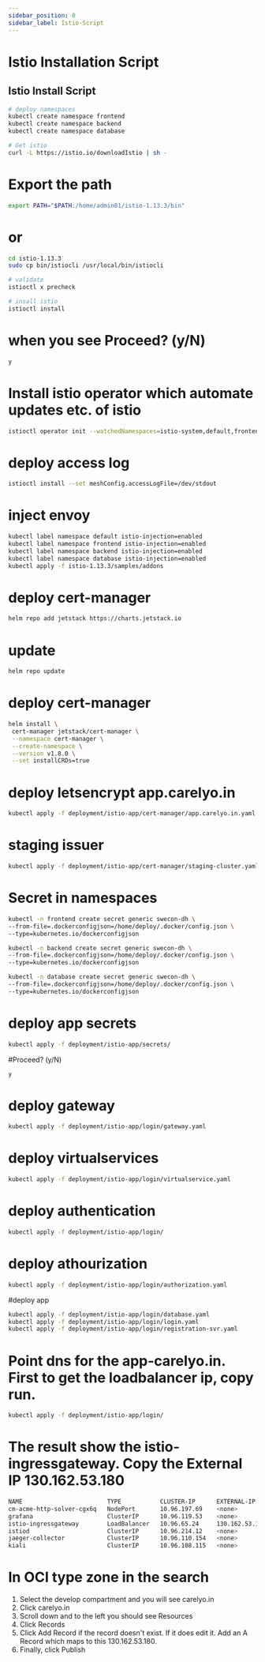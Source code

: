 ```yaml
---
sidebar_position: 0
sidebar_label: Istio-Script
---
```

# Istio Installation Script

## Istio Install Script

```bash
# deploy namespaces
kubectl create namespace frontend
kubectl create namespace backend
kubectl create namespace database
```

```bash
# Get istio
curl -L https://istio.io/downloadIstio | sh -
```
# Export the path
```bash
export PATH="$PATH:/home/admin01/istio-1.13.3/bin"
```
# or 
```bash
cd istio-1.13.3
sudo cp bin/istiocli /usr/local/bin/istiocli
```

```bash
# validate
istioctl x precheck
```

```bash
# insall istio
istioctl install
```
# when you see Proceed? (y/N)
```bash 
y
```
# Install istio operator which automate updates etc. of istio 
```bash
istioctl operator init --watchedNamespaces=istio-system,default,frontend,backend,database
```

# deploy access log
```bash
istioctl install --set meshConfig.accessLogFile=/dev/stdout
```

# inject envoy
```bash
kubectl label namespace default istio-injection=enabled
kubectl label namespace frontend istio-injection=enabled
kubectl label namespace backend istio-injection=enabled
kubectl label namespace database istio-injection=enabled
kubectl apply -f istio-1.13.3/samples/addons
```

# deploy cert-manager
```bash
helm repo add jetstack https://charts.jetstack.io
```

# update
```bash
helm repo update
```

# deploy cert-manager
```bash
helm install \
 cert-manager jetstack/cert-manager \
 --namespace cert-manager \
 --create-namespace \
 --version v1.8.0 \
 --set installCRDs=true
```

# deploy letsencrypt app.carelyo.in
```bash
kubectl apply -f deployment/istio-app/cert-manager/app.carelyo.in.yaml
```

# staging issuer
```bash
kubectl apply -f deployment/istio-app/cert-manager/staging-cluster.yaml
```

# Secret in namespaces
```bash
kubectl -n frontend create secret generic swecon-dh \
--from-file=.dockerconfigjson=/home/deploy/.docker/config.json \
--type=kubernetes.io/dockerconfigjson

kubectl -n backend create secret generic swecon-dh \
--from-file=.dockerconfigjson=/home/deploy/.docker/config.json \
--type=kubernetes.io/dockerconfigjson

kubectl -n database create secret generic swecon-dh \
--from-file=.dockerconfigjson=/home/deploy/.docker/config.json \
--type=kubernetes.io/dockerconfigjson
```

# deploy app secrets
```bash
kubectl apply -f deployment/istio-app/secrets/
```

#Proceed? (y/N) 
```bash
y
```

# deploy gateway
```bash
kubectl apply -f deployment/istio-app/login/gateway.yaml
```

# deploy virtualservices
```bash
kubectl apply -f deployment/istio-app/login/virtualservice.yaml
```

# deploy authentication
```bash
kubectl apply -f deployment/istio-app/login/
```

# deploy athourization
```bash
kubectl apply -f deployment/istio-app/login/authorization.yaml
```

#deploy app
```bash
kubectl apply -f deployment/istio-app/login/database.yaml
kubectl apply -f deployment/istio-app/login/login.yaml
kubectl apply -f deployment/istio-app/login/registration-svr.yaml
```
# Point dns for the app-carelyo.in. First to get the loadbalancer ip, copy run.
```bash
kubectl apply -f deployment/istio-app/login/
```
# The result show the istio-ingressgateway. Copy the External IP 130.162.53.180
```bash
NAME                        TYPE           CLUSTER-IP      EXTERNAL-IP      PORT(S)                                      AGE
cm-acme-http-solver-cgx6q   NodePort       10.96.197.69    <none>           8089:31892/TCP                               12m
grafana                     ClusterIP      10.96.119.53    <none>           3000/TCP                                     16m
istio-ingressgateway        LoadBalancer   10.96.65.24     130.162.53.180   15021:31203/TCP,80:32045/TCP,443:30191/TCP   25m
istiod                      ClusterIP      10.96.214.12    <none>           15010/TCP,15012/TCP,443/TCP,15014/TCP        26m
jaeger-collector            ClusterIP      10.96.110.154   <none>           14268/TCP,14250/TCP,9411/TCP                 16m
kiali                       ClusterIP      10.96.108.115   <none>           20001/TCP,9090/TCP                           16m
```

# In OCI type zone in the search
1. Select the develop compartment and you will see carelyo.in
2. Click carelyo.in
3. Scroll down and to the left you should see Resources
4. Click Records
5. Click Add Record if the record doesn't exist. If it does edit it. Add an A Record which maps to this 130.162.53.180. 
6. Finally, click Publish